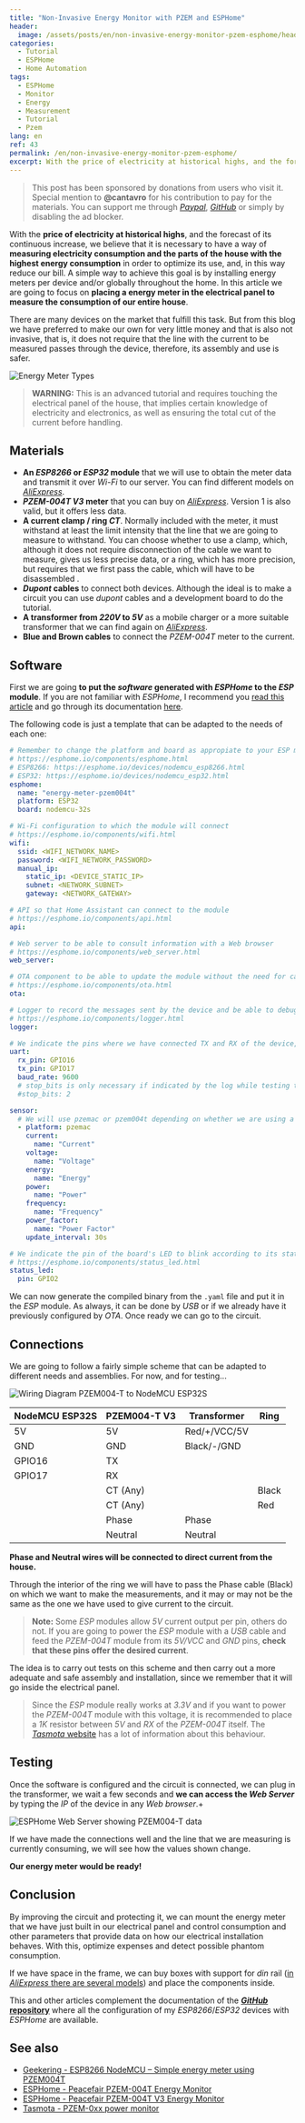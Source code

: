 ```yaml
---
title: "Non-Invasive Energy Monitor with PZEM and ESPHome"
header:
  image: /assets/posts/en/non-invasive-energy-monitor-pzem-esphome/header.png
categories:
  - Tutorial
  - ESPHome
  - Home Automation
tags:
  - ESPHome
  - Monitor
  - Energy
  - Measurement
  - Tutorial
  - Pzem
lang: en
ref: 43
permalink: /en/non-invasive-energy-monitor-pzem-esphome/
excerpt: With the price of electricity at historical highs, and the forecast of its continuous increase, we believe that it is necessary to have a way of measuring electricity consumption and the parts of the house with the highest energy consumption in order to optimize its use, and, in this way reduce our bill.
---
```


> This post has been sponsored by donations from users who visit it. Special mention to **@cantavro** for his contribution to pay for the materials. You can support me through [_Paypal_](https://www.paypal.me/danimart1991), [_GitHub_](https://github.com/sponsors/danimart1991) or simply by disabling the ad blocker.

With the **price of electricity at historical highs**, and the forecast of its continuous increase, we believe that it is necessary to have a way of **measuring electricity consumption and the parts of the house with the highest energy consumption** in order to optimize its use, and, in this way reduce our bill. A simple way to achieve this goal is by installing energy meters per device and/or globally throughout the home. In this article we are going to focus on **placing a energy meter in the electrical panel to measure the consumption of our entire house**.

There are many devices on the market that fulfill this task. But from this blog we have preferred to make our own for very little money and that is also not invasive, that is, it does not require that the line with the current to be measured passes through the device, therefore, its assembly and use is safer.

![Energy Meter Types](/assets/posts/en/non-invasive-energy-monitor-pzem-esphome/energy_meter_types.png)

> **WARNING:** This is an advanced tutorial and requires touching the electrical panel of the house, that implies certain knowledge of electricity and electronics, as well as ensuring the total cut of the current before handling.

## Materials

- **An *ESP8266* or *ESP32* module** that we will use to obtain the meter data and transmit it over *Wi-Fi* to our server. You can find different models on [*AliExpress*](https://s.click.aliexpress.com/e/_ASpeTu).
- ***PZEM-004T V3* meter** that you can buy on [*AliExpress*](https://s.click.aliexpress.com/e/_97O2wA). Version 1 is also valid, but it offers less data.
- **A current clamp / ring *CT***. Normally included with the meter, it must withstand at least the limit intensity that the line that we are going to measure to withstand. You can choose whether to use a clamp, which, although it does not require disconnection of the cable we want to measure, gives us less precise data, or a ring, which has more precision, but requires that we first pass the cable, which will have to be disassembled .
- ***Dupont* cables** to connect both devices. Although the ideal is to make a circuit you can use *dupont* cables and a development board to do the tutorial.
- **A transformer from *220V* to *5V*** as a mobile charger or a more suitable transformer that we can find again on [*AliExpress*](https://s.click.aliexpress.com/e/_9QFlFM).
- **Blue and Brown cables** to connect the *PZEM-004T* meter to the current.

## Software

First we are going **to put the *software* generated with *ESPHome* to the *ESP* module**. If you are not familiar with *ESPHome*, I recommend you [read this article](https://www.danielmartingonzalez.com/en/make-your-own-smart-devices-with-esphome/) and go through its documentation [here](https://esphome.io/).

The following code is just a template that can be adapted to the needs of each one:

```yaml
# Remember to change the platform and board as appropiate to your ESP module. 
# https://esphome.io/components/esphome.html
# ESP8266: https://esphome.io/devices/nodemcu_esp8266.html
# ESP32: https://esphome.io/devices/nodemcu_esp32.html
esphome:
  name: "energy-meter-pzem004t"
  platform: ESP32
  board: nodemcu-32s

# Wi-Fi configuration to which the module will connect
# https://esphome.io/components/wifi.html
wifi:
  ssid: <WIFI_NETWORK_NAME>
  password: <WIFI_NETWORK_PASSWORD>
  manual_ip:
    static_ip: <DEVICE_STATIC_IP>
    subnet: <NETWORK_SUBNET>
    gateway: <NETWORK_GATEWAY>

# API so that Home Assistant can connect to the module
# https://esphome.io/components/api.html
api:

# Web server to be able to consult information with a Web browser
# https://esphome.io/components/web_server.html
web_server:

# OTA component to be able to update the module without the need for cables
# https://esphome.io/components/ota.html
ota:

# Logger to record the messages sent by the device and be able to debug
# https://esphome.io/components/logger.html
logger:

# We indicate the pins where we have connected TX and RX of the device, taking into account that TX-> RX, RX-> TX must always be inverted
uart:
  rx_pin: GPIO16
  tx_pin: GPIO17
  baud_rate: 9600
  # stop_bits is only necessary if indicated by the log while testing the circuit
  #stop_bits: 2

sensor:
  # We will use pzemac or pzem004t depending on whether we are using a PZEM-004T V3 or V1
  - platform: pzemac
    current:
      name: "Current"
    voltage:
      name: "Voltage"
    energy:
      name: "Energy"
    power:
      name: "Power"
    frequency:
      name: "Frequency"
    power_factor:
      name: "Power Factor"
    update_interval: 30s

# We indicate the pin of the board's LED to blink according to its status
# https://esphome.io/components/status_led.html
status_led:
  pin: GPIO2
```

We can now generate the compiled binary from the `.yaml` file and put it in the *ESP* module. As always, it can be done by *USB* or if we already have it previously configured by *OTA*. Once ready we can go to the circuit.

## Connections

We are going to follow a fairly simple scheme that can be adapted to different needs and assemblies. For now, and for testing...

![Wiring Diagram PZEM004-T to NodeMCU ESP32S](/assets/posts/en/non-invasive-energy-monitor-pzem-esphome/scheme.png)

| NodeMCU ESP32S | PZEM004-T V3 | Transformer  | Ring   |
| -------------- | ------------ | ------------ | ------ |
| 5V             | 5V           | Red/+/VCC/5V |        |
| GND            | GND          | Black/-/GND  |        |
| GPIO16         | TX           |              |        |
| GPIO17         | RX           |              |        |
|                | CT (Any)     |              | Black  |
|                | CT (Any)     |              | Red    |
|                | Phase        | Phase        |        |
|                | Neutral      | Neutral      |        |

**Phase and Neutral wires will be connected to direct current from the house.**

Through the interior of the ring we will have to pass the Phase cable (Black) on which we want to make the measurements, and it may or may not be the same as the one we have used to give current to the circuit.

> **Note:** Some *ESP* modules allow *5V* current output per pin, others do not. If you are going to power the *ESP* module with a *USB* cable and feed the *PZEM-004T* module from its *5V/VCC* and *GND* pins, **check that these pins offer the desired current**.

The idea is to carry out tests on this scheme and then carry out a more adequate and safe assembly and installation, since we remember that it will go inside the electrical panel.

> Since the *ESP* module really works at *3.3V* and if you want to power the *PZEM-004T* module with this voltage, it is recommended to place a *1K* resistor between *5V* and *RX* of the *PZEM-004T* itself. The [*Tasmota* website](https://tasmota.github.io/docs/PZEM-0XX/) has a lot of information about this behaviour.

## Testing

Once the software is configured and the circuit is connected, we can plug in the transformer, we wait a few seconds and **we can access the *Web Server*** by typing the *IP* of the device in any *Web browser*.+

![ESPHome Web Server showing PZEM004-T data](/assets/posts/en/non-invasive-energy-monitor-pzem-esphome/esphome-pzem-webserver.png)

If we have made the connections well and the line that we are measuring is currently consuming, we will see how the values shown change.

**Our energy meter would be ready!**

## Conclusion

By improving the circuit and protecting it, we can mount the energy meter that we have just built in our electrical panel and control consumption and other parameters that provide data on how our electrical installation behaves. With this, optimize expenses and detect possible phantom consumption.

If we have space in the frame, we can buy boxes with support for *din* rail ([in *AliExpress* there are several models](https://s.click.aliexpress.com/e/_9ygzNU)) and place the components inside.

This and other articles complement the documentation of the [***GitHub* repository**](https://github.com/danimart1991/esphome-config) where all the configuration of my *ESP8266*/*ESP32* devices with *ESPHome* are available.

## See also

- [Geekering - ESP8266 NodeMCU – Simple energy meter using PZEM004T](https://www.geekering.com/categories/embedded-sytems/esp8266/ricardocarreira/esp8266-nodemcu-simple-energy-meter-using-pzem004t/)
- [ESPHome - Peacefair PZEM-004T Energy Monitor](https://esphome.io/components/sensor/pzem004t.html)
- [ESPHome - Peacefair PZEM-004T V3 Energy Monitor](https://esphome.io/components/sensor/pzemac.html)
- [Tasmota - PZEM-0xx power monitor](https://tasmota.github.io/docs/PZEM-0XX/)
